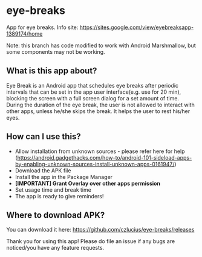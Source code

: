 # eye-breaks
App for eye breaks. 
Info site: https://sites.google.com/view/eyebreaksapp-1389174/home 

Note: this branch has code modified to work with Android Marshmallow, but some components may not be working.

## What is this app about?
Eye Break is an Android app that schedules eye breaks after periodic intervals that can be set in the app user interface(e.g. use for 20 min), blocking the screen with a full screen dialog for a set amount of time. During the duration of the eye break, the user is not allowed to interact with other apps, unless he/she skips the break. It helps the user to rest his/her eyes.

## How can I use this?

- Allow installation from unknown sources - please refer here for help (https://android.gadgethacks.com/how-to/android-101-sideload-apps-by-enabling-unknown-sources-install-unknown-apps-0161947/)
- Download the APK file
- Install the app in the Package Manager
- <b>[IMPORTANT] Grant Overlay over other apps permission</b>
- Set usage time and break time
- The app is ready to give reminders!

## Where to download APK?

You can download it here: https://github.com/czlucius/eye-breaks/releases

Thank you for using this app!
Please do file an issue if any bugs are noticed/you have any feature requests.
